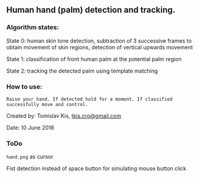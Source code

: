 ## Human hand (palm) detection and tracking.

### Algorithm states: 

State 0: human skin tone detection, subtraction of 3 successive frames to obtain movement of skin regions, detection of vertical upwards movement

State 1: classification of front human palm at the potential palm region

State 2: tracking the detected palm using template matching

### How to use:
    Raise your hand. If detected hold for a moment. If classified successfully move and control. 

Created by: Tomislav Kis, tkis.cro@gmail.com

Date: 10 June 2016

### ToDo

`hand.png` as cursor

Fist detection instead of space button for simulating mouse button click